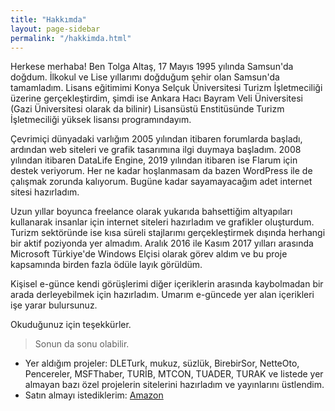 ```yaml
---
title: "Hakkımda"
layout: page-sidebar
permalink: "/hakkimda.html"
---
```

Herkese merhaba!
Ben Tolga Altaş, 17 Mayıs 1995 yılında Samsun'da doğdum. İlkokul ve Lise yıllarımı doğduğum şehir olan Samsun'da tamamladım. Lisans eğitimimi Konya Selçuk Üniversitesi Turizm İşletmeciliği üzerine gerçekleştirdim, şimdi ise Ankara Hacı Bayram Veli Üniversitesi (Gazi Üniversitesi olarak da bilinir) Lisansüstü Enstitüsünde Turizm İşletmeciliği yüksek lisansı programındayım.

Çevrimiçi dünyadaki varlığım 2005 yılından itibaren forumlarda başladı, ardından web siteleri ve grafik tasarımına ilgi duymaya başladım. 2008 yılından itibaren DataLife Engine, 2019 yılından itibaren ise Flarum için destek veriyorum. Her ne kadar hoşlanmasam da bazen WordPress ile de çalışmak zorunda kalıyorum. Bugüne kadar sayamayacağım adet internet sitesi hazırladım.

Uzun yıllar boyunca freelance olarak yukarıda bahsettiğim altyapıları kullanarak insanlar için internet siteleri hazırladım ve grafikler oluşturdum. Turizm sektöründe ise kısa süreli stajlarımı gerçekleştirmek dışında herhangi bir aktif poziyonda yer almadım. Aralık 2016 ile Kasım 2017 yılları arasında Microsoft Türkiye'de Windows Elçisi olarak görev aldım ve bu proje kapsamında birden fazla ödüle layık görüldüm.

Kişisel e-günce kendi görüşlerimi diğer içeriklerin arasında kaybolmadan bir arada derleyebilmek için hazırladım. Umarım e-güncede yer alan içerikleri işe yarar bulursunuz.

Okuduğunuz için teşekkürler.

> Sonun da sonu olabilir.

- Yer aldığım projeler: DLETurk, mukuz, süzlük, BirebirSor, NetteOto, Pencereler, MSFThaber, TURİB, MTCON, TUADER, TURAK ve listede yer almayan bazı özel projelerin sitelerini hazırladım ve yayınlarını üstlendim.
- Satın almayı istediklerim: [Amazon](https://www.amazon.com.tr/hz/wishlist/ls/143UEVEX92IQX/)
